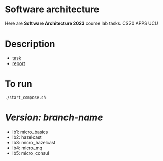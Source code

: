 # Software architecture

Here are **Software Architecture 2023** course lab tasks.
CS20 APPS UCU

# Description

 - [task](https://docs.google.com/document/d/1_DCyflPIPCw0-uPTA1xNc3-8m2aUn1mloxOnP1UJ6ho/edit)
 - [report](https://docs.google.com/document/d/1U_niSISsY4pxj3SZhXh9tCea0tI5vheTHNicdRDZbFU/edit)

# To run
```{bash}
./start_compose.sh
```

# *Version: branch-name*
* lb1: micro_basics
* lb2: hazelcast
* lb3: micro_hazelcast
* lb4: micro_mq
* lb5: micro_consul
